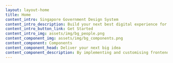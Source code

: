 ```yaml
---
layout: layout-home
title: Home
content_intro: Singapore Government Design System
content_intro_description: Build your next best digital experience for Singapore
content_intro_button_link: Get Started
content_intro_img: assets/img/bg_people.png
content_component_img: assets/img/bg_components.png
content_component: Components
content_component_head: Deliver your next big idea
content_component_description: By implementing and customising frontend components for your digital services and products. 
---
```

